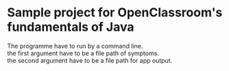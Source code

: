 <H1>Sample project for OpenClassroom's fundamentals of Java</H1>

The programme have to run by a command line.<br>
the first argument have to be a file path of symptoms.<br>
the second argument have to be a file path for app output.
